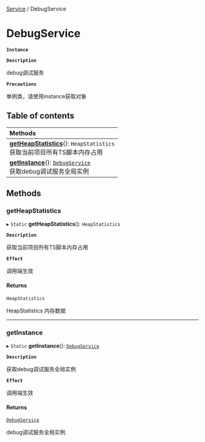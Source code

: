[Service](../modules/Service.Service.md) / DebugService

# DebugService <Badge type="tip" text="Class" />

**`Instance`**

**`Description`**

debug调试服务

**`Precautions`**

单例类，请使用instance获取对象

## Table of contents

| Methods |
| :-----|
| **[getHeapStatistics](Service.DebugService.md#getheapstatistics)**(): `HeapStatistics` <br> 获取当前项目所有TS脚本内存占用|
| **[getInstance](Service.DebugService.md#getinstance)**(): [`DebugService`](Service.DebugService.md) <br> 获取debug调试服务全局实例|

## Methods

### getHeapStatistics

▸ `Static` **getHeapStatistics**(): `HeapStatistics`

**`Description`**

获取当前项目所有TS脚本内存占用

**`Effect`**

调用端生效

#### Returns

`HeapStatistics`

HeapStatistics 内存数据

___

### getInstance

▸ `Static` **getInstance**(): [`DebugService`](Service.DebugService.md)

**`Description`**

获取debug调试服务全局实例

**`Effect`**

调用端生效

#### Returns

[`DebugService`](Service.DebugService.md)

debug调试服务全局实例
